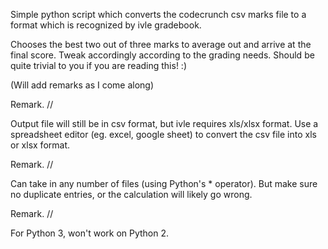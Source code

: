 Simple python script which converts the codecrunch csv marks file to a format which is recognized by ivle gradebook. 

Chooses the best two out of three marks to average out and arrive at the final score. Tweak accordingly according to the grading needs. Should be quite trivial to you if you are reading this! :)  

(Will add remarks as I come along) 

Remark. //

Output file will still be in csv format, but ivle requires xls/xlsx format. Use a spreadsheet editor (eg. excel, google sheet) to convert the csv file into xls or xlsx format.

Remark. // 

Can take in any number of files (using Python's * operator). But make sure no duplicate entries, or the calculation will likely go wrong. 

Remark. //

For Python 3, won't work on Python 2. 

